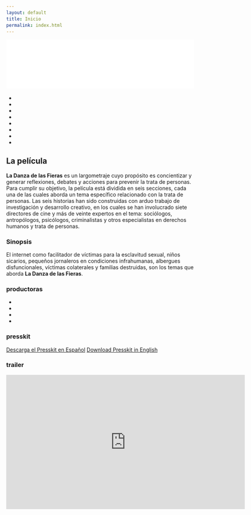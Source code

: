 ```yaml
---
layout: default
title: Inicio
permalink: index.html
---
```


<section id="landing">
  <img id="logo" src="/img/logowhite.svg" alt="La Danza de las Fieras">
  <ul id="festival_list">
    <li class="laurel_houston"></li>
    <li class="laurel_houston2"></li>
    <li class="laurel_morelia"></li>
    <li class="laurel_guadalajara"></li>
    <li class="laurel_londres"></li>
    <li class="laurel_amsterdam"></li>
    <li class="laurel_paris"></li>
    <li class="laurel_ficautor"></li>
  </ul>
</section>

<section>
  <h2>La película</h2>
  <p><b>La Danza de las Fieras</b> es un largometraje cuyo propósito es concientizar y generar reflexiones, debates y acciones para prevenir la trata de personas. Para cumplir su objetivo, la película está dividida en seis secciones, cada una de las cuales aborda un tema específico relacionado con la trata de personas. Las seis historias han sido construidas con arduo trabajo de investigación y desarrollo creativo, en los cuales se han involucrado siete directores de cine y más de veinte expertos en el tema: sociólogos, antropólogos, psicólogos, criminalistas y otros especialistas en derechos humanos y trata de personas.
  </p>
  <h3>Sinopsis</h3>
  <p>
  El internet como facilitador de víctimas para la esclavitud sexual, niños sicarios, pequeños jornaleros en condiciones infrahumanas, albergues disfuncionales, víctimas colaterales y familias destruidas, son los temas que aborda <b>La Danza de las Fieras</b>.
  </p>
  <h3>productoras</h3>
  <ul class="producer_horizontal_list">
    <li class="producer_reflekto"></li>
    <li class="producer_kaptura"></li>
    <li class="producer_bala"></li>
    <li class="producer_educadores"></li>
  </ul>
  <h3>presskit</h3>
  <p>
  <a class="presskitButton" href="/download/LDDLF_PRESSKIT.pdf">Descarga el Presskit en Español</a>
  <a class="presskitButton" href="/download/WILDDANCE_PRESSKIT.pdf">Download Presskit in English</a>
  </p>
  <h3>trailer</h3>
  <div class="trailer-container">
    <iframe src="https://player.vimeo.com/video/226767311" width="640" height="360" frameborder="0" webkitallowfullscreen mozallowfullscreen allowfullscreen></iframe>
  </div>
</section>
